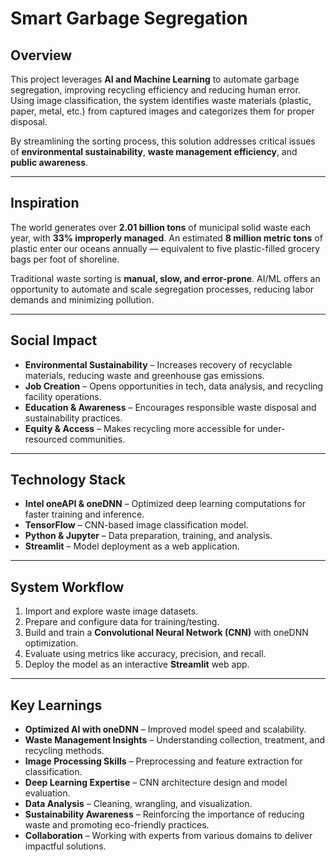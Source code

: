 

# **Smart Garbage Segregation**

## **Overview**

This project leverages **AI and Machine Learning** to automate garbage segregation, improving recycling efficiency and reducing human error. Using image classification, the system identifies waste materials (plastic, paper, metal, etc.) from captured images and categorizes them for proper disposal.

By streamlining the sorting process, this solution addresses critical issues of **environmental sustainability**, **waste management efficiency**, and **public awareness**.

---

## **Inspiration**

The world generates over **2.01 billion tons** of municipal solid waste each year, with **33% improperly managed**. An estimated **8 million metric tons** of plastic enter our oceans annually — equivalent to five plastic-filled grocery bags per foot of shoreline.

Traditional waste sorting is **manual, slow, and error-prone**. AI/ML offers an opportunity to automate and scale segregation processes, reducing labor demands and minimizing pollution.

---

## **Social Impact**

* **Environmental Sustainability** – Increases recovery of recyclable materials, reducing waste and greenhouse gas emissions.
* **Job Creation** – Opens opportunities in tech, data analysis, and recycling facility operations.
* **Education & Awareness** – Encourages responsible waste disposal and sustainability practices.
* **Equity & Access** – Makes recycling more accessible for under-resourced communities.

---

## **Technology Stack**

* **Intel oneAPI & oneDNN** – Optimized deep learning computations for faster training and inference.
* **TensorFlow** – CNN-based image classification model.
* **Python & Jupyter** – Data preparation, training, and analysis.
* **Streamlit** – Model deployment as a web application.

---

## **System Workflow**

1. Import and explore waste image datasets.
2. Prepare and configure data for training/testing.
3. Build and train a **Convolutional Neural Network (CNN)** with oneDNN optimization.
4. Evaluate using metrics like accuracy, precision, and recall.
5. Deploy the model as an interactive **Streamlit** web app.

---

## **Key Learnings**

* **Optimized AI with oneDNN** – Improved model speed and scalability.
* **Waste Management Insights** – Understanding collection, treatment, and recycling methods.
* **Image Processing Skills** – Preprocessing and feature extraction for classification.
* **Deep Learning Expertise** – CNN architecture design and model evaluation.
* **Data Analysis** – Cleaning, wrangling, and visualization.
* **Sustainability Awareness** – Reinforcing the importance of reducing waste and promoting eco-friendly practices.
* **Collaboration** – Working with experts from various domains to deliver impactful solutions.

